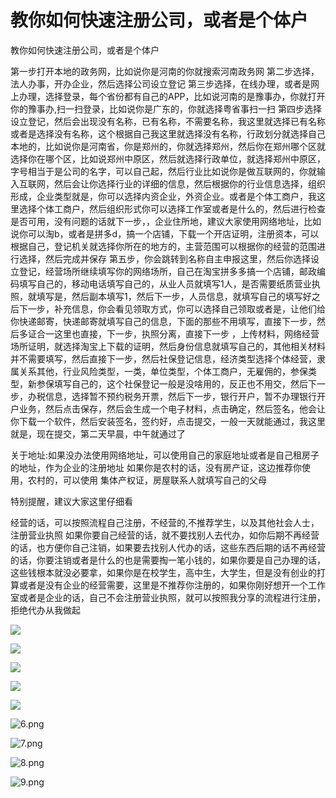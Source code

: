 # 教你如何快速注册公司，或者是个体户

教你如何快速注册公司，或者是个体户



第一步打开本地的政务网，比如说你是河南的你就搜索河南政务网 第二步选择，法人办事，开办企业，然后选择公司设立登记
第三步选择，在线办理，或者是网上办理，选择登录，每个省份都有自己的APP，比如说河南的是豫事办，你就打开你的豫事办,扫一扫登录，比如说你是广东的，你就选择粤省事扫一扫
第四步选择设立登记，然后会出现没有名称，已有名称，不需要名称，我这里就选择已有名称或者是选择没有名称，这个根据自己我这里就选择没有名称，行政划分就选择自己本地的，比如说你是河南省，你是郑州的，你就选择郑州，然后你在郑州哪个区就选择你在哪个区，比如说郑州中原区，然后就选择行政单位，就选择郑州中原区，字号相当于是公司的名字，可以自己起，然后行业比如说你是做互联网的，你就输入互联网，然后会让你选择行业的详细的信息，然后根据你的行业信息选择，组织形成，企业类型就是，你可以选择内资企业，外资企业。或者是个体工商户，我这里选择个体工商户，然后组织形式你可以选择工作室或者是什么的，然后进行检查是否可用，没有问题的话就下一步，，企业住所地，建议大家使用网络地址，比如说你可以淘b，或者是拼多d，搞一个店铺，下载一个开店证明，注册资本，可以根据自己，登记机关就选择你所在的地方的，主营范围可以根据你的经营的范围进行选择，然后完成并保存
第五步，你会跳转到名称自主申报这里，然后你选择设立登记，经营场所继续填写你的网络场所，自己在淘宝拼多多搞一个店铺，邮政编码填写自己的，移动电话填写自己的，从业人员就填写1人，是否需要纸质营业执照，就填写是，然后副本填写1，然后下一步，人员信息，就填写自己的填写好之后下一步，补充信息，你会看见领取方式，你可以选择自己领取或者是，让他们给你快递邮寄，快递邮寄就填写自己的信息，下面的那些不用填写，直接下一步，然后多证合一这里也直接，下一步，执照分离，直接下一步 ，上传材料，网络经营场所证明，就选择淘宝上下载的证明，然后身份信息就填写自己的，其他相关材料并不需要填写，然后直接下一步，然后社保登记信息，经济类型选择个体经营，隶属关系其他，行业风险类型，一类，单位类型，个体工商户，无雇佣的，参保类型，新参保填写自己的，这个社保登记一般是没啥用的，反正也不用交，然后下一步，办税信息，选择暂不预约税务开票，然后下一步，银行开户，暂不办理银行开户业务，然后点击保存，然后会生成一个电子材料，点击确定，然后签名，他会让你下载一个软件，然后安装签名，签约好，点击提交，一般一天就能通过，我这里就是，现在提交，第二天早晨，中午就通过了

关于地址:如果没办法使用网络地址，可以使用自己的家庭地址或者是自己租房子的地址，作为企业的注册地址
如果你是农村的话，没有房产证，这边推荐你使用，农村的，可以使用 集体产权证，房屋联系人就填写自己的父母


特别提醒，建议大家这里仔细看

经营的话，可以按照流程自己注册，不经营的,不推荐学生，以及其他社会人士，注册营业执照
如果你要自己经营的话，就不要找别人去代办，如你后期不再经营的话，也方便你自己注销，如果要去找别人代办的话，这些东西后期的话不再经营的话，你要注销或者是什么的也是需要掏一笔小钱的，如果你要是自己办理的话，这些钱根本就没必要拿，如果你是在校学生，高中生，大学生，但是没有创业的打算或者是没有企业的经营需要，这里是不推荐你注册的，如果你刚好想开一个工作室或者是企业的话，自己不会注册营业执照，就可以按照我分享的流程进行注册，拒绝代办从我做起

![](https://bj.bcebos.com/baidu-rmb-video-cover-1/5072b98647c526479f4b5dac43e30dbc.png)

![](https://bj.bcebos.com/baidu-rmb-video-cover-1/cce6d7080f54c5a46dcf1c9f809a631f.png)

![](https://bj.bcebos.com/baidu-rmb-video-cover-1/66b4d8a91b5371002a3df8a2a2612963.png)

![](https://bj.bcebos.com/baidu-rmb-video-cover-1/5a86ca3b3528d5c6f6adf0af5388295d.png)

![](https://bj.bcebos.com/baidu-rmb-video-cover-1/50614ad0346a14caf7d2b1f8da786698.png)

![6.png](https://bj.bcebos.com/baidu-rmb-video-cover-1/d5650c43f52d93eb83efcde3b23a806b.png)

![7.png](https://bj.bcebos.com/baidu-rmb-video-cover-1/d755c72c2c27c4c4681f7b3e5743e297.png)

![8.png](https://bj.bcebos.com/baidu-rmb-video-cover-1/3604f89f7aac61779f4beb19949e9083.png)



![9.png](https://bj.bcebos.com/baidu-rmb-video-cover-1/44e73e0cbd19f6191f587ab1b940df70.png)


